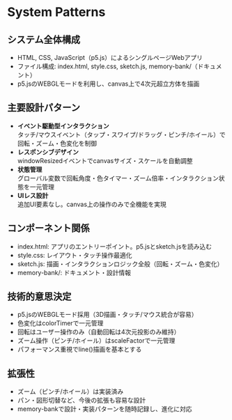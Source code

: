 # System Patterns

## システム全体構成
- HTML, CSS, JavaScript（p5.js）によるシングルページWebアプリ
- ファイル構成: index.html, style.css, sketch.js, memory-bank/（ドキュメント）
- p5.jsのWEBGLモードを利用し、canvas上で4次元超立方体を描画

## 主要設計パターン
- **イベント駆動型インタラクション**  
  タッチ/マウスイベント（タップ・スワイプ/ドラッグ・ピンチ/ホイール）で回転・ズーム・色変化を制御
- **レスポンシブデザイン**  
  windowResizedイベントでcanvasサイズ・スケールを自動調整
- **状態管理**  
  グローバル変数で回転角度・色タイマー・ズーム倍率・インタラクション状態を一元管理
- **UIレス設計**  
  追加UI要素なし。canvas上の操作のみで全機能を実現

## コンポーネント関係
- index.html: アプリのエントリーポイント。p5.jsとsketch.jsを読み込む
- style.css: レイアウト・タッチ操作最適化
- sketch.js: 描画・インタラクションロジック全般（回転・ズーム・色変化）
- memory-bank/: ドキュメント・設計情報

## 技術的意思決定
- p5.jsのWEBGLモード採用（3D描画・タッチ/マウス統合が容易）
- 色変化はcolorTimerで一元管理
- 回転はユーザー操作のみ（自動回転は4次元投影のみ維持）
- ズーム操作（ピンチ/ホイール）はscaleFactorで一元管理
- パフォーマンス重視でline()描画を基本とする

## 拡張性
- ズーム（ピンチ/ホイール）は実装済み
- パン・図形切替など、今後の拡張も容易な設計
- memory-bankで設計・実装パターンを随時記録し、進化に対応
